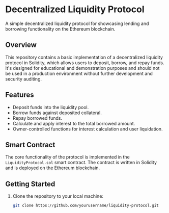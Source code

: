 # Decentralized Liquidity Protocol

A simple decentralized liquidity protocol for showcasing lending and borrowing functionality on the Ethereum blockchain.

## Overview

This repository contains a basic implementation of a decentralized liquidity protocol in Solidity, which allows users to deposit, borrow, and repay funds. It's designed for educational and demonstration purposes and should not be used in a production environment without further development and security auditing.

## Features

- Deposit funds into the liquidity pool.
- Borrow funds against deposited collateral.
- Repay borrowed funds.
- Calculate and apply interest to the total borrowed amount.
- Owner-controlled functions for interest calculation and user liquidation.

## Smart Contract

The core functionality of the protocol is implemented in the `LiquidityProtocol.sol` smart contract. The contract is written in Solidity and is deployed on the Ethereum blockchain.

## Getting Started

1. Clone the repository to your local machine:

   ```bash
   git clone https://github.com/yourusername/liquidity-protocol.git
